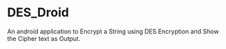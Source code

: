 # DES_Droid
An android application to Encrypt a String using DES Encryption and Show the Cipher text as Output.
